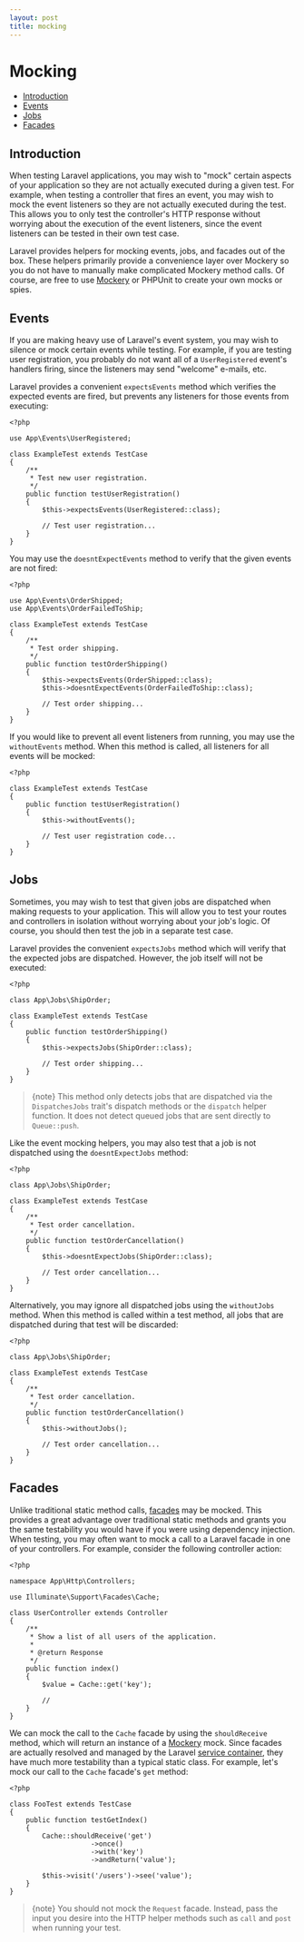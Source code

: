 ```yaml
---
layout: post
title: mocking
---
```

# Mocking

- [Introduction](#introduction)
- [Events](#mocking-events)
- [Jobs](#mocking-jobs)
- [Facades](#mocking-facades)

<a name="introduction"></a>
## Introduction

When testing Laravel applications, you may wish to "mock" certain aspects of your application so they are not actually executed during a given test. For example, when testing a controller that fires an event, you may wish to mock the event listeners so they are not actually executed during the test. This allows you to only test the controller's HTTP response without worrying about the execution of the event listeners, since the event listeners can be tested in their own test case.

Laravel provides helpers for mocking events, jobs, and facades out of the box. These helpers primarily provide a convenience layer over Mockery so you do not have to manually make complicated Mockery method calls. Of course, are free to use [Mockery](http://docs.mockery.io/en/latest/) or PHPUnit to create your own mocks or spies.

<a name="mocking-events"></a>
## Events

If you are making heavy use of Laravel's event system, you may wish to silence or mock certain events while testing. For example, if you are testing user registration, you probably do not want all of a `UserRegistered` event's handlers firing, since the listeners may send "welcome" e-mails, etc.

Laravel provides a convenient `expectsEvents` method which verifies the expected events are fired, but prevents any listeners for those events from executing:

    <?php

    use App\Events\UserRegistered;

    class ExampleTest extends TestCase
    {
        /**
         * Test new user registration.
         */
        public function testUserRegistration()
        {
            $this->expectsEvents(UserRegistered::class);

            // Test user registration...
        }
    }

You may use the `doesntExpectEvents` method to verify that the given events are not fired:

    <?php

    use App\Events\OrderShipped;
    use App\Events\OrderFailedToShip;

    class ExampleTest extends TestCase
    {
        /**
         * Test order shipping.
         */
        public function testOrderShipping()
        {
            $this->expectsEvents(OrderShipped::class);
            $this->doesntExpectEvents(OrderFailedToShip::class);

            // Test order shipping...
        }
    }

If you would like to prevent all event listeners from running, you may use the `withoutEvents` method. When this method is called, all listeners for all events will be mocked:

    <?php

    class ExampleTest extends TestCase
    {
        public function testUserRegistration()
        {
            $this->withoutEvents();

            // Test user registration code...
        }
    }

<a name="mocking-jobs"></a>
## Jobs

Sometimes, you may wish to test that given jobs are dispatched when making requests to your application. This will allow you to test your routes and controllers in isolation without worrying about your job's logic. Of course, you should then test the job in a separate test case.

Laravel provides the convenient `expectsJobs` method which will verify that the expected jobs are dispatched. However, the job itself will not be executed:

    <?php

    class App\Jobs\ShipOrder;

    class ExampleTest extends TestCase
    {
        public function testOrderShipping()
        {
            $this->expectsJobs(ShipOrder::class);

            // Test order shipping...
        }
    }

> {note} This method only detects jobs that are dispatched via the `DispatchesJobs` trait's dispatch methods or the `dispatch` helper function. It does not detect queued jobs that are sent directly to `Queue::push`.

Like the event mocking helpers, you may also test that a job is not dispatched using the `doesntExpectJobs` method:

    <?php

    class App\Jobs\ShipOrder;

    class ExampleTest extends TestCase
    {
        /**
         * Test order cancellation.
         */
        public function testOrderCancellation()
        {
            $this->doesntExpectJobs(ShipOrder::class);

            // Test order cancellation...
        }
    }

Alternatively, you may ignore all dispatched jobs using the `withoutJobs` method. When this method is called within a test method, all jobs that are dispatched during that test will be discarded:

    <?php

    class App\Jobs\ShipOrder;

    class ExampleTest extends TestCase
    {
        /**
         * Test order cancellation.
         */
        public function testOrderCancellation()
        {
            $this->withoutJobs();

            // Test order cancellation...
        }
    }

<a name="mocking-facades"></a>
## Facades

Unlike traditional static method calls, [facades](/laravel_tw/docs/master/facades) may be mocked. This provides a great advantage over traditional static methods and grants you the same testability you would have if you were using dependency injection. When testing, you may often want to mock a call to a Laravel facade in one of your controllers. For example, consider the following controller action:

    <?php

    namespace App\Http\Controllers;

    use Illuminate\Support\Facades\Cache;

    class UserController extends Controller
    {
        /**
         * Show a list of all users of the application.
         *
         * @return Response
         */
        public function index()
        {
            $value = Cache::get('key');

            //
        }
    }

We can mock the call to the `Cache` facade by using the `shouldReceive` method, which will return an instance of a [Mockery](https://github.com/padraic/mockery) mock. Since facades are actually resolved and managed by the Laravel [service container](/laravel_tw/docs/master/container), they have much more testability than a typical static class. For example, let's mock our call to the `Cache` facade's `get` method:

    <?php

    class FooTest extends TestCase
    {
        public function testGetIndex()
        {
            Cache::shouldReceive('get')
                        ->once()
                        ->with('key')
                        ->andReturn('value');

            $this->visit('/users')->see('value');
        }
    }

> {note} You should not mock the `Request` facade. Instead, pass the input you desire into the HTTP helper methods such as `call` and `post` when running your test.
